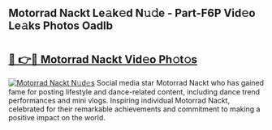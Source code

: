 ## Motorrad Nackt Le𝚊k𝚎d N𝚞𝚍e - Part-F6P Vid𝚎o Le𝚊ks Photos OadIb

# <h2><a href="http://fbag6o.evod.top/?m=Motorrad+Nackt">🔗 👉🔴 Motorrad Nackt Vid𝚎o Ph𝚘t𝚘s</a></h2>

[![Motorrad Nackt N𝚞d𝚎s](https://i.imgur.com/8V9OHl7.gif)](http://fbag6o.evod.top/?m=Motorrad+Nackt)
Social media star Motorrad Nackt who has gained fame for posting lifestyle and dance-related content, including dance trend performances and mini vlogs. Inspiring individual Motorrad Nackt, celebrated for their remarkable achievements and commitment to making a positive impact on the world. 
